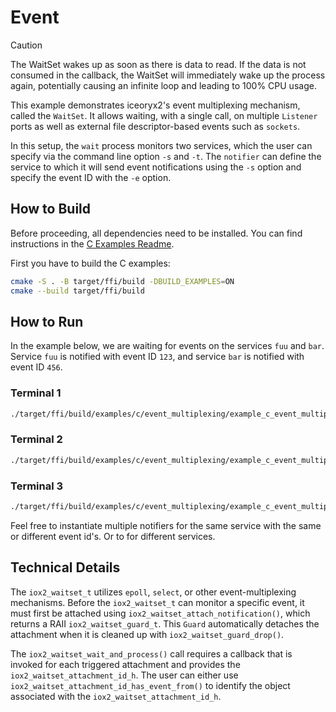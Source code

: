 # Event

> [!CAUTION]
> The WaitSet wakes up as soon as there is data to read. If the data
> is not consumed in the callback, the WaitSet will immediately wake
> up the process again, potentially causing an infinite loop and leading
> to 100% CPU usage.

This example demonstrates iceoryx2's event multiplexing mechanism,
called the `WaitSet`. It allows waiting, with a single call, on
multiple `Listener` ports as well as external file descriptor-based
events such as `sockets`.

In this setup, the `wait` process monitors two services, which the
user can specify via the command line option `-s` and `-t`.
The `notifier` can define the service to which it will send event
notifications using the `-s` option and specify the event ID with
the `-e` option.

## How to Build

Before proceeding, all dependencies need to be installed. You can find
instructions in the [C Examples Readme](../README.md).

First you have to build the C examples:

```sh
cmake -S . -B target/ffi/build -DBUILD_EXAMPLES=ON
cmake --build target/ffi/build
```

## How to Run

In the example below, we are waiting for events on the services `fuu` and
`bar`. Service `fuu` is notified with event ID `123`, and service `bar` is
notified with event ID `456`.

### Terminal 1

```sh
./target/ffi/build/examples/c/event_multiplexing/example_c_event_multiplexing_wait fuu bar
```

### Terminal 2

```sh
./target/ffi/build/examples/c/event_multiplexing/example_c_event_multiplexing_notifier 123 fuu
```

### Terminal 3

```sh
./target/ffi/build/examples/c/event_multiplexing/example_c_event_multiplexing_notifier 456 bar
```

Feel free to instantiate multiple notifiers for the same service with the same
or different event id's. Or to for different services.

## Technical Details

The `iox2_waitset_t` utilizes `epoll`, `select`, or other event-multiplexing
mechanisms. Before the `iox2_waitset_t` can monitor a specific event, it must
first be attached using `iox2_waitset_attach_notification()`, which returns a
RAII `iox2_waitset_guard_t`. This `Guard` automatically detaches the attachment
when it is cleaned up with `iox2_waitset_guard_drop()`.

The `iox2_waitset_wait_and_process()` call requires a callback that is invoked
for each triggered attachment and provides the `iox2_waitset_attachment_id_h`.
The user can either use `iox2_waitset_attachment_id_has_event_from()` to
identify the object associated with the `iox2_waitset_attachment_id_h`.
